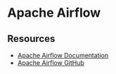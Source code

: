 # Apache Airflow

## Resources

- [Apache Airflow Documentation](https://airflow.apache.org/)
- [Apache Airflow GitHub](https://github.com/apache/airflow)
